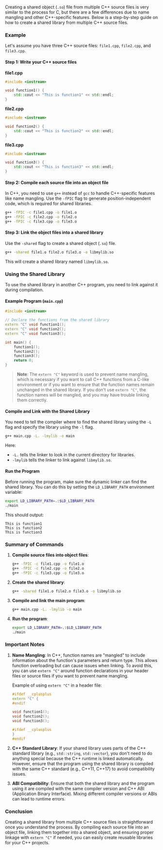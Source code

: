 Creating a shared object (`.so`) file from multiple C++ source files is very similar to the process for C, but there are a few differences due to name mangling and other C++-specific features. Below is a step-by-step guide on how to create a shared library from multiple C++ source files.

### Example

Let's assume you have three C++ source files: `file1.cpp`, `file2.cpp`, and `file3.cpp`.

#### Step 1: Write your C++ source files

**file1.cpp**
```cpp
#include <iostream>

void function1() {
    std::cout << "This is function1" << std::endl;
}
```

**file2.cpp**
```cpp
#include <iostream>

void function2() {
    std::cout << "This is function2" << std::endl;
}
```

**file3.cpp**
```cpp
#include <iostream>

void function3() {
    std::cout << "This is function3" << std::endl;
}
```

#### Step 2: Compile each source file into an object file

In C++, you need to use `g++` instead of `gcc` to handle C++-specific features like name mangling. Use the `-fPIC` flag to generate position-independent code, which is required for shared libraries.

```bash
g++ -fPIC -c file1.cpp -o file1.o
g++ -fPIC -c file2.cpp -o file2.o
g++ -fPIC -c file3.cpp -o file3.o
```

#### Step 3: Link the object files into a shared library

Use the `-shared` flag to create a shared object (`.so`) file.

```bash
g++ -shared file1.o file2.o file3.o -o libmylib.so
```

This will create a shared library named `libmylib.so`.

### Using the Shared Library

To use the shared library in another C++ program, you need to link against it during compilation.

#### Example Program (`main.cpp`)

```cpp
#include <iostream>

// Declare the functions from the shared library
extern "C" void function1();
extern "C" void function2();
extern "C" void function3();

int main() {
    function1();
    function2();
    function3();
    return 0;
}
```

> **Note**: The `extern "C"` keyword is used to prevent name mangling, which is necessary if you want to call C++ functions from a C-like environment or if you want to ensure that the function names remain unchanged in the shared library. If you don't use `extern "C"`, the function names will be mangled, and you may have trouble linking them correctly.

#### Compile and Link with the Shared Library

You need to tell the compiler where to find the shared library using the `-L` flag and specify the library using the `-l` flag.

```bash
g++ main.cpp -L. -lmylib -o main
```

Here:
- `-L.` tells the linker to look in the current directory for libraries.
- `-lmylib` tells the linker to link against `libmylib.so`.

#### Run the Program

Before running the program, make sure the dynamic linker can find the shared library. You can do this by setting the `LD_LIBRARY_PATH` environment variable:

```bash
export LD_LIBRARY_PATH=.:$LD_LIBRARY_PATH
./main
```

This should output:

```
This is function1
This is function2
This is function3
```

### Summary of Commands

1. **Compile source files into object files**:
   ```bash
   g++ -fPIC -c file1.cpp -o file1.o
   g++ -fPIC -c file2.cpp -o file2.o
   g++ -fPIC -c file3.cpp -o file3.o
   ```

2. **Create the shared library**:
   ```bash
   g++ -shared file1.o file2.o file3.o -o libmylib.so
   ```

3. **Compile and link the main program**:
   ```bash
   g++ main.cpp -L. -lmylib -o main
   ```

4. **Run the program**:
   ```bash
   export LD_LIBRARY_PATH=.:$LD_LIBRARY_PATH
   ./main
   ```

### Important Notes

1. **Name Mangling**: In C++, function names are "mangled" to include information about the function's parameters and return type. This allows function overloading but can cause issues when linking. To avoid this, you can use `extern "C"` around function declarations in your header files or source files if you want to prevent name mangling.

   Example of using `extern "C"` in a header file:

   ```cpp
   #ifdef __cplusplus
   extern "C" {
   #endif

   void function1();
   void function2();
   void function3();

   #ifdef __cplusplus
   }
   #endif
   ```

2. **C++ Standard Library**: If your shared library uses parts of the C++ standard library (e.g., `std::string`, `std::vector`), you don't need to do anything special because the C++ runtime is linked automatically. However, ensure that the program using the shared library is compiled with the same C++ standard (e.g., C++11, C++17) to avoid compatibility issues.

3. **ABI Compatibility**: Ensure that both the shared library and the program using it are compiled with the same compiler version and C++ ABI (Application Binary Interface). Mixing different compiler versions or ABIs can lead to runtime errors.

### Conclusion

Creating a shared library from multiple C++ source files is straightforward once you understand the process. By compiling each source file into an object file, linking them together into a shared object, and ensuring proper linkage with `extern "C"` if needed, you can easily create reusable libraries for your C++ projects.
